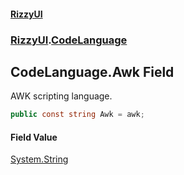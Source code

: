 #### [RizzyUI](index 'index')
### [RizzyUI](RizzyUI 'RizzyUI').[CodeLanguage](RizzyUI.CodeLanguage 'RizzyUI.CodeLanguage')

## CodeLanguage.Awk Field

AWK scripting language.

```csharp
public const string Awk = awk;
```

#### Field Value
[System.String](https://docs.microsoft.com/en-us/dotnet/api/System.String 'System.String')